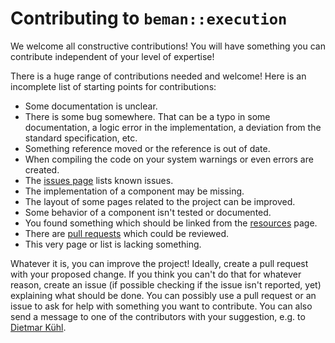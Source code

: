 <!-- SPDX-License-Identifier: Apache-2.0 WITH LLVM-exception -->

# Contributing to `beman::execution`

We welcome all constructive contributions! You will have something you
can contribute independent of your level of expertise!

There is a huge range of contributions needed and welcome! Here is an
incomplete list of starting points for contributions:

* Some documentation is unclear.
* There is some bug somewhere. That can be a typo in some documentation,
   a logic error in the implementation, a deviation from the standard
   specification, etc.
* Something reference moved or the reference is out of date.
* When compiling the code on your system warnings or even errors are
    created.
* The [issues page](https://github.com/bemanproject/execution/issues) lists
    known issues.
* The implementation of a component may be missing.
* The layout of some pages related to the project can be improved.
* Some behavior of a component isn't tested or documented.
* You found something which should be linked from the
    [resources](https://github.com/bemanproject/execution/blob/main/docs/resources.md) page.
* There are [pull requests](https://github.com/bemanproject/execution/pulls)
    which could be reviewed.
* This very page or list is lacking something.

Whatever it is, you can improve the project! Ideally, create a pull
request with your proposed change. If you think you can't do that
for whatever reason, create an issue (if possible checking if the
issue isn't reported, yet) explaining what should be done. You can
possibly use a pull request or an issue to ask for help with something
you want to contribute. You can also send a message to one of the
contributors with your suggestion, e.g. to
[Dietmar Kühl](mailto:dietmar.kuehl@me.com).
